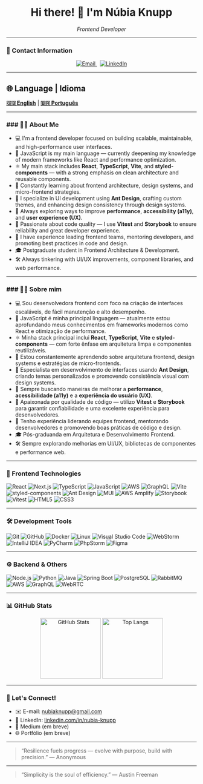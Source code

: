 
<h1 align="center">Hi there! 👋 I'm Núbia Knupp</h1>

<p align="center">
  <em>Frontend Developer</em>
</p>

---

### 📧 Contact Information

<p align="center">
  <a href="mailto:nubiaknupp@gmail.com">
    <img src="https://img.shields.io/badge/Email-D14836?style=for-the-badge&logo=gmail&logoColor=white" alt="Email" />
  </a>
  &nbsp; <!-- espaço entre os botões -->
  <a href="https://www.linkedin.com/in/nubia-knupp">
    <img src="https://img.shields.io/badge/LinkedIn-0A66C2?style=for-the-badge&logo=linkedin&logoColor=white" alt="LinkedIn" />
  </a>
</p>


---

## 🌐 Language | Idioma

<a href="#english-version"><strong>🇬🇧 English</strong></a> | <a href="#versão-em-português"><strong>🇧🇷 Português</strong></a>

---

<h3 id="english-version">### 👨‍💻 About Me</h3>

* 💻 I'm a frontend developer focused on building scalable, maintainable, and high-performance user interfaces.
* 🎨 JavaScript is my main language — currently deepening my knowledge of modern frameworks like React and performance optimization.
* ⚛️ My main stack includes <strong>React</strong>, <strong>TypeScript</strong>, <strong>Vite</strong>, and <strong>styled-components</strong> — with a strong emphasis on clean architecture and reusable components.
* 🧠 Constantly learning about frontend architecture, design systems, and micro-frontend strategies.
* 🧬 I specialize in UI development using <strong>Ant Design</strong>, crafting custom themes, and enhancing design consistency through design systems.
* 🚀 Always exploring ways to improve <strong>performance</strong>, <strong>accessibility (a11y)</strong>, and <strong>user experience (UX)</strong>.
* 🧪 Passionate about code quality — I use <strong>Vitest</strong> and <strong>Storybook</strong> to ensure reliability and great developer experience.
* 🧭 I have experience leading frontend teams, mentoring developers, and promoting best practices in code and design.
* 🎓 Postgraduate student in Frontend Architecture & Development.
* 🛠️ Always tinkering with UI/UX improvements, component libraries, and web performance.

---

<h3 id="versão-em-português">### 👨‍💻 Sobre mim</h3>

* 💻 Sou desenvolvedora frontend com foco na criação de interfaces escaláveis, de fácil manutenção e alto desempenho.
* 🎨 JavaScript é minha principal linguagem — atualmente estou aprofundando meus conhecimentos em frameworks modernos como React e otimização de performance.
* ⚛️ Minha stack principal inclui <strong>React</strong>, <strong>TypeScript</strong>, <strong>Vite</strong> e <strong>styled-components</strong> — com forte ênfase em arquitetura limpa e componentes reutilizáveis.
* 🧠 Estou constantemente aprendendo sobre arquitetura frontend, design systems e estratégias de micro-frontends.
* 🧬 Especialista em desenvolvimento de interfaces usando <strong>Ant Design</strong>, criando temas personalizados e promovendo consistência visual com design systems.
* 🚀 Sempre buscando maneiras de melhorar a <strong>performance</strong>, <strong>acessibilidade (a11y)</strong> e a <strong>experiência do usuário (UX)</strong>.
* 🧪 Apaixonada por qualidade de código — utilizo <strong>Vitest</strong> e <strong>Storybook</strong> para garantir confiabilidade e uma excelente experiência para desenvolvedores.
* 🧭 Tenho experiência liderando equipes frontend, mentorando desenvolvedores e promovendo boas práticas de código e design.
* 🎓 Pós-graduanda em Arquitetura e Desenvolvimento Frontend.
* 🛠️ Sempre explorando melhorias em UI/UX, bibliotecas de componentes e performance web.

---

### 🧰 Frontend Technologies

![React](https://img.shields.io/badge/React-61DAFB?style=for-the-badge&logo=react&logoColor=black)
![Next.js](https://img.shields.io/badge/Next.js-000000?style=for-the-badge&logo=next.js&logoColor=white)
![TypeScript](https://img.shields.io/badge/TypeScript-3178C6?style=for-the-badge&logo=typescript&logoColor=white)
![JavaScript](https://img.shields.io/badge/JavaScript-F7DF1E?style=for-the-badge&logo=javascript&logoColor=black)
![AWS](https://img.shields.io/badge/AWS-232F3E?style=for-the-badge&logo=amazon-aws&logoColor=white)
![GraphQL](https://img.shields.io/badge/GraphQL-E10098?style=for-the-badge&logo=graphql&logoColor=white)
![Vite](https://img.shields.io/badge/Vite-646CFF?style=for-the-badge&logo=vite&logoColor=white)
![styled-components](https://img.shields.io/badge/styled--components-DB7093?style=for-the-badge&logo=styled-components&logoColor=white)
![Ant Design](https://img.shields.io/badge/Ant%20Design-0170FE?style=for-the-badge&logo=antdesign&logoColor=white)
![MUI](https://img.shields.io/badge/MUI-007FFF?style=for-the-badge&logo=mui&logoColor=white)
![AWS Amplify](https://img.shields.io/badge/AWS%20Amplify-FF9900?style=for-the-badge&logo=amazon-aws&logoColor=white)
![Storybook](https://img.shields.io/badge/Storybook-FF4785?style=for-the-badge&logo=storybook&logoColor=white)
![Vitest](https://img.shields.io/badge/Vitest-6E9F18?style=for-the-badge&logo=vitest&logoColor=white)
![HTML5](https://img.shields.io/badge/HTML5-E34F26?style=for-the-badge&logo=html5&logoColor=white)
![CSS3](https://img.shields.io/badge/CSS3-1572B6?style=for-the-badge&logo=css3&logoColor=white)

---

### 🛠️ Development Tools

![Git](https://img.shields.io/badge/Git-F05032?style=for-the-badge&logo=git&logoColor=white)
![GitHub](https://img.shields.io/badge/GitHub-181717?style=for-the-badge&logo=github&logoColor=white)
![Docker](https://img.shields.io/badge/Docker-2496ED?style=for-the-badge&logo=docker&logoColor=white)
![Linux](https://img.shields.io/badge/Linux-FCC624?style=for-the-badge&logo=linux&logoColor=black)
![Visual Studio Code](https://img.shields.io/badge/VSCode-007ACC?style=for-the-badge&logo=visual-studio-code&logoColor=white)
![WebStorm](https://img.shields.io/badge/WebStorm-000000?style=for-the-badge&logo=webstorm&logoColor=white)
![IntelliJ IDEA](https://img.shields.io/badge/IntelliJ_IDEA-000000?style=for-the-badge&logo=intellij-idea&logoColor=white)
![PyCharm](https://img.shields.io/badge/PyCharm-000000?style=for-the-badge&logo=pycharm&logoColor=white)
![PhpStorm](https://img.shields.io/badge/PhpStorm-000000?style=for-the-badge&logo=phpstorm&logoColor=white)
![Figma](https://img.shields.io/badge/Figma-F24E1E?style=for-the-badge&logo=figma&logoColor=white)

---

### ⚙️ Backend & Others

![Node.js](https://img.shields.io/badge/Node.js-339933?style=for-the-badge&logo=node.js&logoColor=white)
![Python](https://img.shields.io/badge/Python-3776AB?style=for-the-badge&logo=python&logoColor=white)
![Java](https://img.shields.io/badge/Java-ED8B00?style=for-the-badge&logo=java&logoColor=white)
![Spring Boot](https://img.shields.io/badge/Spring%20Boot-6DB33F?style=for-the-badge&logo=spring-boot&logoColor=white)
![PostgreSQL](https://img.shields.io/badge/PostgreSQL-4169E1?style=for-the-badge&logo=postgresql&logoColor=white)
![RabbitMQ](https://img.shields.io/badge/RabbitMQ-FF6600?style=for-the-badge&logo=rabbitmq&logoColor=white)
![AWS](https://img.shields.io/badge/AWS-232F3E?style=for-the-badge&logo=amazon-aws&logoColor=white)
![GraphQL](https://img.shields.io/badge/GraphQL-E10098?style=for-the-badge&logo=graphql&logoColor=white)
![WebRTC](https://img.shields.io/badge/WebRTC-333333?style=for-the-badge&logo=webrtc&logoColor=white)

---

### 📊 GitHub Stats

<p align="center">
  <img src="https://github-readme-stats.vercel.app/api?username=nu-knupp&show_icons=true&theme=dracula&hide_title=true" alt="GitHub Stats" height="160" />
  <img src="https://github-readme-stats.vercel.app/api/top-langs/?username=nu-knupp&layout=compact&theme=dracula&hide_title=true" alt="Top Langs" height="160" />
</p>

---

### 📨 Let's Connect!

- ✉️ E-mail: [nubiaknupp@gmail.com](mailto:nubiaknupp@gmail.com)
- 💼 LinkedIn: [linkedin.com/in/nubia-knupp](https://www.linkedin.com/in/nubia-knupp)
- 🧠 Medium (em breve)
- 🌐 Portfólio (em breve)

---

> “Resilience fuels progress — evolve with purpose, build with precision.” — Anonymous

---

> “Simplicity is the soul of efficiency.” — Austin Freeman
